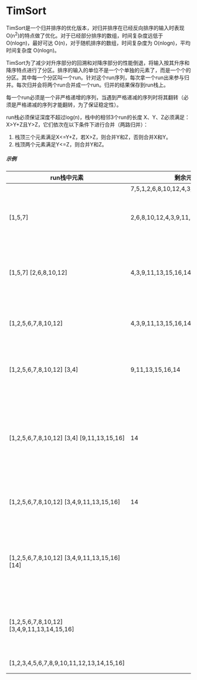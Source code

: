 # TimSort

TimSort是一个归并排序的优化版本，对归并排序在已经反向排序的输入时表现O(n<sup>2</sup>)的特点做了优化。对于已经部分排序的数组，时间复杂度远低于 O(nlogn)，最好可达 O(n)，对于随机排序的数组，时间复杂度为 O(nlogn)，平均时间复杂度 O(nlogn)。

TimSort为了减少对升序部分的回溯和对降序部分的性能倒退，将输入按其升序和降序特点进行了分区。排序的输入的单位不是一个个单独的元素了，而是一个个的分区。其中每一个分区叫一个run。针对这个run序列，每次拿一个run出来参与归并。每次归并会将两个run合并成一个run。归并的结果保存到run栈上。

每一个run必须是一个非严格递增的序列，当遇到严格递减的序列时将其翻转（必须是严格递减的序列才能翻转，为了保证稳定性）。

run栈必须保证深度不超过log(n)，栈中的相邻3个run的长度 X、Y、Z必须满足：X>Y+Z且Y>Z，它们依次在以下条件下进行合并（两路归并）：
1. 栈顶三个元素满足X<=Y+Z，若X>Z，则合并Y和Z，否则合并X和Y。
2. 栈顶两个元素满足Y<=Z，则合并Y和Z。

##### 示例

<table>
	<thead>
	<tr>
		<th>run栈中元素</th>
		<th>剩余元素</th>
		<th>描述</th>
	</tr>
	</thead>
	<tbody>
		<tr><td></td><td>7,5,1,2,6,8,10,12,4,3,9,11,13,15,16,14</td><td>初始序列</td></tr>
		<tr><td>[1,5,7]</td><td>2,6,8,10,12,4,3,9,11,13,15,16,14</td><td>寻找run并入栈，栈大小为[3]，不合并</td></tr>
		<tr><td>[1,5,7] [2,6,8,10,12]</td><td>4,3,9,11,13,15,16,14</td><td>寻找run并入栈，栈大小为[3,5]，此时Y&lt;=Z，进行YZ合并</td></tr>
		<tr><td>[1,2,5,6,7,8,10,12]</td><td>4,3,9,11,13,15,16,14</td><td>合并，栈大小为[8]，不合并</td></tr>
		<tr><td>[1,2,5,6,7,8,10,12] [3,4]</td><td>9,11,13,15,16,14</td><td>寻找run并入栈，栈大小为[8,2]，此时Y&gt;Z，不合并</td></tr>
		<tr><td>[1,2,5,6,7,8,10,12] [3,4] [9,11,13,15,16]</td><td>14</td><td>寻找run并入栈，栈大小为[8,2,5]，此时X&gt;Y+Z，但Y&lt;=Z，进行YZ合并</td></tr>
		<tr><td>[1,2,5,6,7,8,10,12] [3,4,9,11,13,15,16]</td><td>14</td><td>合并，栈大小为[8,7]，此时Y&gt;Z，不合并</td></tr>
		<tr><td>[1,2,5,6,7,8,10,12] [3,4,9,11,13,15,16] [14]</td><td></td><td>寻找run并入栈，栈大小为[8,7,1]，此时X&lt;=Y+Z，X&gt;Z，进行YZ合并</td></tr>
		<tr><td>[1,2,5,6,7,8,10,12] [3,4,9,11,13,14,15,16]</td><td></td><td>合并，栈大小为[8,8]，此时Y&lt;=Z，进行YZ合并</td></tr>
		<tr><td>[1,2,3,4,5,6,7,8,9,10,11,12,13,14,15,16]</td><td></td><td>合并，完成</td></tr>
	</tbody>
</table>

